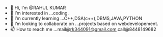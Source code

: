 - 👋 Hi, I’m @RAHUL KUMAR
- 👀 I’m interested in ...coding.
- 🌱 I’m currently learning ...C++,DSA(c++),DBMS,JAVA,PYTHON
- 💞️ I’m looking to collaborate on ...projects based on webdevelopement.
- 📫 How to reach me ...mail@rk344091@gmail.com,call@8448149682

<!---
rk344091/rk344091 is a ✨ special ✨ repository because its `README.md` (this file) appears on your GitHub profile.
You can click the Preview link to take a look at your changes.
--->
